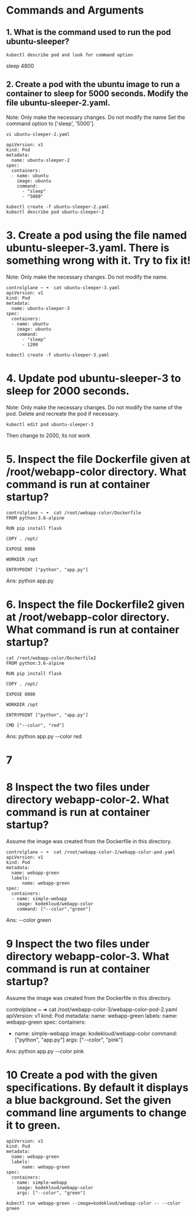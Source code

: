 
# Commands and Arguments 

## 1. What is the command used to run the pod ubuntu-sleeper?

````
kubectl describe pod and look for command option
````
sleep 4800

## 2. Create a pod with the ubuntu image to run a container to sleep for 5000 seconds. Modify the file ubuntu-sleeper-2.yaml.

Note: Only make the necessary changes. Do not modify the name
Set the command option to ['sleep', '5000'].
````
vi ubuntu-sleeper-2.yaml
````
````
apiVersion: v1 
kind: Pod 
metadata:
  name: ubuntu-sleeper-2 
spec:
  containers:
  - name: ubuntu
    image: ubuntu
    command:
      - "sleep"
      - "5000"
````

````
kubectl create -f ubuntu-sleeper-2.yaml
kubectl describe pod ubuntu-sleeper-2
````

# 3. Create a pod using the file named **ubuntu-sleeper-3.yaml**. There is something wrong with it. Try to fix it!

Note: Only make the necessary changes. Do not modify the name.
````
controlplane ~ ➜  cat ubuntu-sleeper-3.yaml
apiVersion: v1 
kind: Pod 
metadata:
  name: ubuntu-sleeper-3 
spec:
  containers:
  - name: ubuntu
    image: ubuntu
    command:
      - "sleep"
      - 1200
````
````
kubectl create -f ubuntu-sleeper-3.yaml
````

# 4. Update pod ubuntu-sleeper-3 to sleep for 2000 seconds.

Note: Only make the necessary changes. Do not modify the name of the pod. Delete and recreate the pod if necessary.
````
kubectl edit pod ubuntu-sleeper-3
````
Then change to 2000, its not work

# 5. Inspect the file Dockerfile given at /root/webapp-color directory. What command is run at container startup?
````
controlplane ~ ➜  cat /root/webapp-color/Dockerfile
FROM python:3.6-alpine

RUN pip install flask

COPY . /opt/

EXPOSE 8080

WORKDIR /opt

ENTRYPOINT ["python", "app.py"]
````
Ans: python app.py
# 6. Inspect the file Dockerfile2 given at /root/webapp-color directory. What command is run at container startup?
````
cat /root/webapp-color/Dockerfile2
FROM python:3.6-alpine

RUN pip install flask

COPY . /opt/

EXPOSE 8080

WORKDIR /opt

ENTRYPOINT ["python", "app.py"]

CMD ["--color", "red"]
````
Ans: python app.py --color red
# 7
# 8 Inspect the two files under directory webapp-color-2. What command is run at container startup?

Assume the image was created from the Dockerfile in this directory.
````
controlplane ~ ➜  cat /root/webapp-color-2/webapp-color-pod.yaml
apiVersion: v1 
kind: Pod 
metadata:
  name: webapp-green
  labels:
      name: webapp-green 
spec:
  containers:
  - name: simple-webapp
    image: kodekloud/webapp-color
    command: ["--color","green"]
````
Ans: --color green
# 9 Inspect the two files under directory webapp-color-3. What command is run at container startup?


Assume the image was created from the Dockerfile in this directory.

controlplane ~ ➜  cat /root/webapp-color-3/webapp-color-pod-2.yaml
apiVersion: v1 
kind: Pod 
metadata:
  name: webapp-green
  labels:
      name: webapp-green 
spec:
  containers:
  - name: simple-webapp
    image: kodekloud/webapp-color
    command: ["python", "app.py"]
    args: ["--color", "pink"]
    
Ans: python app.py --color pink
# 10 Create a pod with the given specifications. By default it displays a blue background. Set the given command line arguments to change it to green.

````
apiVersion: v1 
kind: Pod 
metadata:
  name: webapp-green
  labels:
      name: webapp-green 
spec:
  containers:
  - name: simple-webapp
    image: kodekloud/webapp-color
    args: ["--color", "green"]
````
````
kubectl run webapp-green --image=kodekloud/webapp-color -- --color green 
````